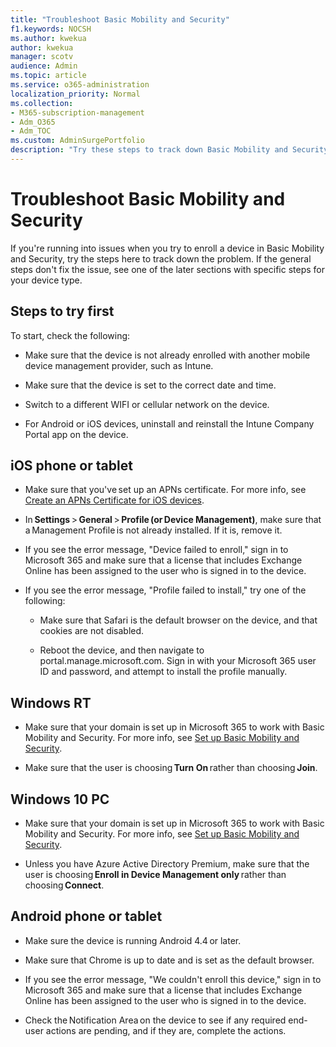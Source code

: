 ```yaml
---
title: "Troubleshoot Basic Mobility and Security"   
f1.keywords: NOCSH                
ms.author: kwekua      
author: kwekua   
manager: scotv 
audience: Admin 
ms.topic: article 
ms.service: o365-administration 
localization_priority: Normal 
ms.collection:                  
- M365-subscription-management
- Adm_O365
- Adm_TOC
ms.custom: AdminSurgePortfolio
description: "Try these steps to track down Basic Mobility and Security problems"  
---
```


# Troubleshoot Basic Mobility and Security

If you're running into issues when you try to enroll a device in Basic Mobility and Security, try the steps here to track down the problem. If the general steps don't fix the issue, see one of the later sections with specific steps for your device type.

## Steps to try first

To start, check the following:

- Make sure that the device is not already enrolled with another mobile device management provider, such as Intune.
    
- Make sure that the device is set to the correct date and time.
    
- Switch to a different WIFI or cellular network on the device.
    
- For Android or iOS devices, uninstall and reinstall the Intune Company Portal app on the device. 

## iOS phone or tablet

- Make sure that you've set up an APNs certificate. For more info, see [Create an APNs Certificate for iOS devices](create-an-apns-certificate-for-ios-devices.md).
    
- In **Settings** > **General** > **Profile (or Device Management)**, make sure that a Management Profile is not already installed. If it is, remove it.
    
- If you see the error message, "Device failed to enroll," sign in to Microsoft 365 and make sure that a license that includes Exchange Online has been assigned to the user who is signed in to the device.
    
- If you see the error message, "Profile failed to install," try one of the following:
    
    - Make sure that Safari is the default browser on the device, and that cookies are not disabled.
    
    - Reboot the device, and then navigate to portal.manage.microsoft.com. Sign in with your Microsoft 365 user ID and password, and attempt to install the profile manually.    

## Windows RT

- Make sure that your domain is set up in Microsoft 365 to work with Basic Mobility and Security. For more info, see [Set up Basic Mobility and Security](set-up.md).
    
- Make sure that the user is choosing **Turn On** rather than choosing **Join**.    

## Windows 10 PC

- Make sure that your domain is set up in Microsoft 365 to work with Basic Mobility and Security. For more info, see [Set up Basic Mobility and Security](set-up.md).
    
- Unless you have Azure Active Directory Premium, make sure that the user is choosing **Enroll in Device Management only** rather than choosing **Connect**.

## Android phone or tablet

- Make sure the device is running Android 4.4 or later.
    
- Make sure that Chrome is up to date and is set as the default browser.
    
- If you see the error message, "We couldn't enroll this device," sign in to Microsoft 365 and make sure that a license that includes Exchange Online has been assigned to the user who is signed in to the device.
    
- Check the Notification Area on the device to see if any required end-user actions are pending, and if they are, complete the actions.